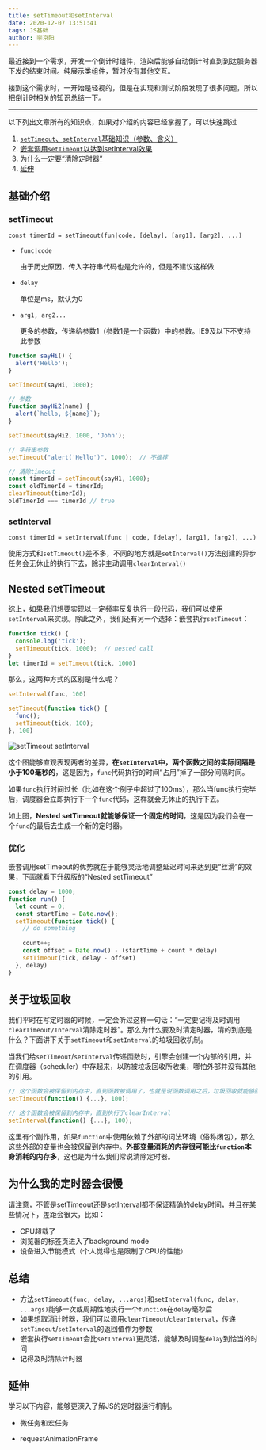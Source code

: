 ```yaml
---
title: setTimeout和setInterval
date: 2020-12-07 13:51:41
tags: JS基础
author: 李京阳
---
```


最近接到一个需求，开发一个倒计时组件，渲染后能够自动倒计时直到到达服务器下发的结束时间。纯展示类组件，暂时没有其他交互。

接到这个需求时，一开始是轻视的，但是在实现和测试阶段发现了很多问题，所以把倒计时相关的知识总结一下。

<!-- more -->
---

以下列出文章所有的知识点，如果对介绍的内容已经掌握了，可以快速跳过

1. [`setTimeout`、`setInterval`基础知识（参数、含义）](#基础介绍)
2. [嵌套调用`setTimeout`以达到setInterval效果](#Nested-setTimeout)
3. [为什么一定要“清除定时器”](#关于垃圾回收)
4. [延伸](#延伸)

## 基础介绍

### setTimeout

`const timerId = setTimeout(fun|code, [delay], [arg1], [arg2], ...)`

- `func|code`

  由于历史原因，传入字符串代码也是允许的，但是不建议这样做

- `delay`

  单位是ms，默认为0

- `arg1, arg2...`

  更多的参数，传递给参数1（参数1是一个函数）中的参数。IE9及以下不支持此参数

```javascript
function sayHi() {
  alert('Hello');
}

setTimeout(sayHi, 1000);

// 参数
function sayHi2(name) {
  alert(`hello, ${name}`);
}

setTimeout(sayHi2, 1000, 'John');

// 字符串参数
setTimeout("alert('Hello')", 1000);  // 不推荐

// 清除timeout
const timerId = setTimeout(sayH1, 1000);
const oldTimerId = timerId;
clearTimeout(timerId);
oldTimerId === timerId // true
```

### setInterval

`const timerId = setInterval(func | code, [delay], [arg1], [arg2], ...)`

使用方式和`setTimeout()`差不多，不同的地方就是`setInterval()`方法创建的异步任务会无休止的执行下去，除非主动调用`clearInterval()`

## Nested setTimeout

综上，如果我们想要实现以一定频率反复执行一段代码，我们可以使用`setInterval`来实现。除此之外，我们还有另一个选择：嵌套执行`setTimeout`：

```javascript
function tick() {
  console.log('tick');
  setTimeout(tick, 1000);  // nested call
}
let timerId = setTimeout(tick, 1000)
```

那么，这两种方式的区别是什么呢？

```javascript
setInterval(func, 100)

setTimeout(function tick() {
  func();
  setTimeout(tick, 100);
}, 100)
```

![setTimeout setInterval](http://cdn.ljybill.com/uPic/setTimeout%20setInterval.png)

这个图能够直观表现两者的差异，**在`setInterval`中，两个函数之间的实际间隔是小于100毫秒的**，这是因为，`func`代码执行的时间“占用”掉了一部分间隔时间。

如果`func`执行时间过长（比如在这个例子中超过了100ms），那么当func执行完毕后，调度器会立即执行下一个`func`代码，这样就会无休止的执行下去。

如上图，**Nested setTimeout就能够保证一个固定的时间**，这是因为我们会在一个`func`的最后去生成一个新的定时器。

### 优化

嵌套调用setTimeout的优势就在于能够灵活地调整延迟时间来达到更“丝滑”的效果，下面就看下升级版的“Nested setTimeout”

```javascript
const delay = 1000;
function run() {
  let count = 0;
  const startTime = Date.now();
  setTimeout(function tick() {
    // do something
    
    count++;
    const offset = Date.now() - (startTime + count * delay)
    setTimeout(tick, delay - offset)
  }, delay)
}
```

## 关于垃圾回收

我们平时在写定时器的时候，一定会听过这样一句话：“一定要记得及时调用`clearTimeout/Interval`清除定时器”。那么为什么要及时清定时器，清的到底是什么？下面讲下关于`setTimeout`和`setInterval`的垃圾回收机制。

当我们给`setTimeout`/`setInterval`传递函数时，引擎会创建一个内部的引用，并在调度器（scheduler）中存起来，以防被垃圾回收所收集，哪怕外部并没有其他的引用。

```javascript
// 这个函数会被保留到内存中，直到函数被调用了，也就是说函数调用之后，垃圾回收就能够回收此函数了
setTimeout(function() {...}, 100);

// 这个函数会被保留到内存中，直到执行了clearInterval
setInterval(function() {...}, 100);
```

这里有个副作用，如果`function`中使用依赖了外部的词法环境（俗称闭包），那么这些外部的变量也会被保留到内存中。**外部变量消耗的内存很可能比`function`本身消耗的内存多**，这也是为什么我们常说清除定时器。

## 为什么我的定时器会很慢

请注意，不管是setTimeout还是setInterval都不保证精确的delay时间，并且在某些情况下，差距会很大，比如：

- CPU超载了
- 浏览器的标签页进入了background mode
- 设备进入节能模式（个人觉得也是限制了CPU的性能）

## 总结

- 方法`setTimeout(func, delay, ...args)`和`setInterval(func, delay, ...args)`能够一次或周期性地执行一个`function`在`delay`毫秒后
- 如果想取消计时器，我们可以调用`clearTimeout`/`clearInterval`，传递`setTimeout`/`setInterval`的返回值作为参数
- 嵌套执行`setTimeout`会比`setInterval`更灵活，能够及时调整`delay`到恰当的时间
- 记得及时清除计时器

## 延伸

学习以下内容，能够更深入了解JS的定时器运行机制。

- 微任务和宏任务

- requestAnimationFrame
